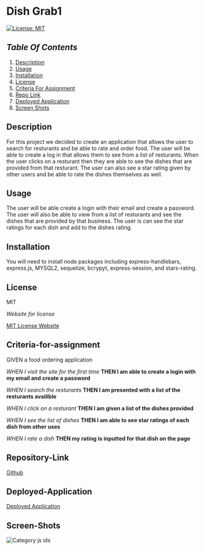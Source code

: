 # Dish Grab1

[![License: MIT](https://img.shields.io/badge/License-MIT-yellow.svg)](https://opensource.org/licenses/MIT)

## _Table Of Contents_

1. [Description](#description)
2. [Usage](#usage)
3. [Installation](#installation)
4. [License](#license)
5. [Criteria For Assignment](#criteria-for-assignment)
6. [Repo Link](#repository-link)
7. [Deployed Application](#deployed-application)
8. [Screen Shots](#screen-shots)

## Description

For this project we decided to create an application that allows the user to search for resturants and be able to rate and order food. The user will be able to create a log in that allows them to see from a list of resturants. When the user clicks on a resturant then they are able to see the dishes that are provided from that resturant. The user can also see a star rating given by other users and be able to rate the dishes themselves as well.

## Usage

The user will be able create a login with their email and create a password. The user will also be able to view from a list of resturants and see the dishes that are provided by that business. The user is can see the star ratings for each dish and add to the dishes rating.

## Installation

You will need to install node packages including express-handlebars, express.js, MYSQL2, sequelize, bcrypyt, express-session, and stars-rating.

## License

MIT

_Website for license_

[MIT License Website](https://mit-license.org/)

## Criteria-for-assignment

GIVEN a food ordering application

_WHEN I visit the site for the first time_
**THEN I am able to create a login with my email and create a password**

_WHEN I search the resturants_
**THEN I am presented with a list of the resturants availible**

_WHEN I click on a resturant_
**THEN I am given a list of the dishes provided**

_WHEN I see the list of dishes_
**THEN I am able to see star ratings of each dish from other uses**

_WHEN I rate a dish_
**THEN my rating is inputted for that dish on the page**

## Repository-Link

[Github](https://github.com/PintoDrop/dishgrab)

## Deployed-Application

[Deployed Application]()

## Screen-Shots

![Category js ids]()
